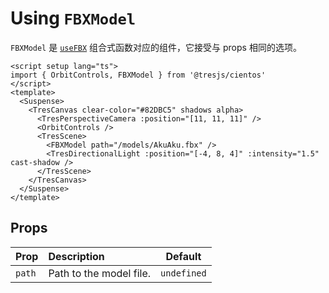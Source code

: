 # Using `FBXModel`

`FBXModel` 是 [`useFBX`](./use-fbx.md) 组合式函数对应的组件，它接受与 props 相同的选项。

```vue{2,10}
<script setup lang="ts">
import { OrbitControls, FBXModel } from '@tresjs/cientos'
</script>
<template>
  <Suspense>
    <TresCanvas clear-color="#82DBC5" shadows alpha>
      <TresPerspectiveCamera :position="[11, 11, 11]" />
      <OrbitControls />
      <TresScene>
        <FBXModel path="/models/AkuAku.fbx" />
        <TresDirectionalLight :position="[-4, 8, 4]" :intensity="1.5" cast-shadow />
      </TresScene>
    </TresCanvas>
  </Suspense>
</template>
```

## Props

| Prop   | Description             | Default     |
| :----- | :---------------------- | ----------- |
| `path` | Path to the model file. | `undefined` |

